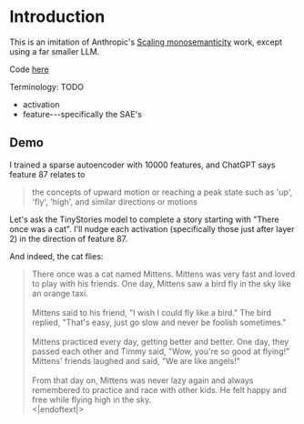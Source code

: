 # Introduction

This is an imitation of Anthropic's 
[Scaling monosemanticity](https://transformer-circuits.pub/2024/scaling-monosemanticity/index.html)
work, except using a far smaller LLM.

Code [here](https://github.com/TheodoreEhrenborg/tiny_stories_sae)

Terminology: TODO
- activation
- feature---specifically the SAE's

## Demo

I trained a sparse autoencoder with 10000 features, and
ChatGPT says feature 87 relates to

> the concepts of upward motion or reaching a peak state such as 'up', 'fly', 'high', and similar directions or motions


Let's ask the TinyStories model to complete a story starting with 
"There once was a cat". 
I'll nudge each activation (specifically those just after layer 2) in the direction
of feature 87.

And indeed, the cat flies:

> There once was a cat named Mittens. Mittens was very fast and loved to play with his friends. One day, Mittens saw a bird fly in the sky like an orange taxi.<br><br>
> Mittens said to his friend, "I wish I could fly like a bird." The bird replied, "That's easy, just go slow and never be foolish sometimes."<br><br>
> Mittens practiced every day, getting better and better. One day, they passed each other and Timmy said, "Wow, you're so good at flying!" Mittens' friends laughed and said, "We are like angels!"<br><br>
> From that day on, Mittens was never lazy again and always remembered to practice and race with other kids. He felt happy and free while flying high in the sky.<br>
><|endoftext|>
